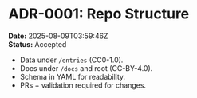 <!-- status: stub; target: 150+ words -->
# ADR-0001: Repo Structure

**Date:** 2025-08-09T03:59:46Z  
**Status:** Accepted

- Data under `/entries` (CC0-1.0).
- Docs under `/docs` and root (CC-BY-4.0).
- Schema in YAML for readability.
- PRs + validation required for changes.


